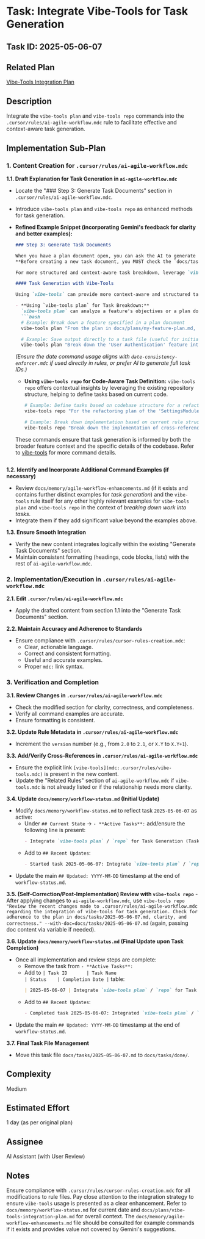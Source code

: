 # Task: Integrate Vibe-Tools for Task Generation

## Task ID: 2025-05-06-07

## Related Plan
[Vibe-Tools Integration Plan](mdc:docs/plans/vibe-tools-integration-plan.md)

## Description
Integrate the `vibe-tools plan` and `vibe-tools repo` commands into the `.cursor/rules/ai-agile-workflow.mdc` rule to facilitate effective and context-aware task generation.

## Implementation Sub-Plan

### 1. Content Creation for `.cursor/rules/ai-agile-workflow.mdc`

**1.1. Draft Explanation for Task Generation in `ai-agile-workflow.mdc`**
   - Locate the "### Step 3: Generate Task Documents" section in `.cursor/rules/ai-agile-workflow.mdc`.
   - Introduce `vibe-tools plan` and `vibe-tools repo` as enhanced methods for task generation.
   - **Refined Example Snippet (incorporating Gemini's feedback for clarity and better examples):**
     ```markdown
     ### Step 3: Generate Task Documents

     When you have a plan document open, you can ask the AI to generate task documents (e.g., "Generate task documents from this plan").
     **Before creating a new task document, you MUST check the `docs/tasks/` directory for existing task files for the current date...** (existing text)

     For more structured and context-aware task breakdown, leverage `vibe-tools`:

     #### Task Generation with Vibe-Tools

     Using `vibe-tools` can provide more context-aware and structured task generation:

     - **Using `vibe-tools plan` for Task Breakdown:**
       `vibe-tools plan` can analyze a feature's objectives or a plan document to automatically suggest a breakdown into specific tasks.
       ```bash
       # Example: Break down a feature specified in a plan document
       vibe-tools plan "From the plan in docs/plans/my-feature-plan.md, generate actionable tasks for the frontend implementation phase."

       # Example: Save output directly to a task file (useful for initial task creation)
       vibe-tools plan "Break down the 'User Authentication' feature into tasks" --save-to docs/tasks/$(date +%Y-%m-%d)-01.md
       ```
       *(Ensure the date command usage aligns with `date-consistency-enforcer.mdc` if used directly in rules, or prefer AI to generate full task IDs.)*

     - **Using `vibe-tools repo` for Code-Aware Task Definition:**
       `vibe-tools repo` offers contextual insights by leveraging the existing repository structure, helping to define tasks based on current code.
       ```bash
       # Example: Define tasks based on codebase structure for a refactoring effort
       vibe-tools repo "For the refactoring plan of the 'SettingsModule', identify tasks needed to update its dependencies in 'ProfileComponent' and 'AdminPanel'."

       # Example: Break down implementation based on current rule structures
       vibe-tools repo "Break down the implementation of cross-references into discrete tasks based on the current structure of Cursor rules. Consider file paths, parsing requirements, and rendering approaches."
       ```
     These commands ensure that task generation is informed by both the broader feature context and the specific details of the codebase.
     Refer to [vibe-tools](mdc:.cursor/rules/vibe-tools.mdc) for more command details.
     ```

**1.2. Identify and Incorporate Additional Command Examples (if necessary)**
   - Review `docs/memory/agile-workflow-enhancements.md` (if it exists and contains further distinct examples for *task generation*) and the `vibe-tools` rule itself for any other highly relevant examples for `vibe-tools plan` and `vibe-tools repo` in the context of *breaking down work into tasks*.
   - Integrate them if they add significant value beyond the examples above.

**1.3. Ensure Smooth Integration**
   - Verify the new content integrates logically within the existing "Generate Task Documents" section.
   - Maintain consistent formatting (headings, code blocks, lists) with the rest of `ai-agile-workflow.mdc`.

### 2. Implementation/Execution in `.cursor/rules/ai-agile-workflow.mdc`

**2.1. Edit `.cursor/rules/ai-agile-workflow.mdc`**
   - Apply the drafted content from section 1.1 into the "Generate Task Documents" section.

**2.2. Maintain Accuracy and Adherence to Standards**
   - Ensure compliance with `.cursor/rules/cursor-rules-creation.mdc`:
     - Clear, actionable language.
     - Correct and consistent formatting.
     - Useful and accurate examples.
     - Proper `mdc:` link syntax.

### 3. Verification and Completion

**3.1. Review Changes in `.cursor/rules/ai-agile-workflow.mdc`**
   - Check the modified section for clarity, correctness, and completeness.
   - Verify all command examples are accurate.
   - Ensure formatting is consistent.

**3.2. Update Rule Metadata in `.cursor/rules/ai-agile-workflow.mdc`**
   - Increment the `version` number (e.g., from `2.0` to `2.1`, or `X.Y` to `X.Y+1`).

**3.3. Add/Verify Cross-References in `.cursor/rules/ai-agile-workflow.mdc`**
   - Ensure the explicit link `[vibe-tools](mdc:.cursor/rules/vibe-tools.mdc)` is present in the new content.
   - Update the "Related Rules" section of `ai-agile-workflow.mdc` if `vibe-tools.mdc` is not already listed or if the relationship needs more clarity.

**3.4. Update `docs/memory/workflow-status.md` (Initial Update)**
   - Modify `docs/memory/workflow-status.md` to reflect task `2025-05-06-07` as active:
     - Under `## Current State` -> `- **Active Tasks**:` add/ensure the following line is present:
       ```markdown
       - Integrate `vibe-tools plan` / `repo` for Task Generation (Task ID: 2025-05-06-07) - Vibe-Tools Integration
       ```
     - Add to `## Recent Updates`:
       ```markdown
       - Started task 2025-05-06-07: Integrate `vibe-tools plan` / `repo` for Task Generation into `ai-agile-workflow.mdc`. (2025-05-06)
       ```
   - Update the main `## Updated: YYYY-MM-DD` timestamp at the end of `workflow-status.md`.

**3.5. (Self-Correction/Post-Implementation) Review with `vibe-tools repo`**
    - After applying changes to `ai-agile-workflow.mdc`, use `vibe-tools repo "Review the recent changes made to .cursor/rules/ai-agile-workflow.mdc regarding the integration of vibe-tools for task generation. Check for adherence to the plan in docs/tasks/2025-05-06-07.md, clarity, and correctness." --with-doc=docs/tasks/2025-05-06-07.md` (again, passing doc content via variable if needed).

**3.6. Update `docs/memory/workflow-status.md` (Final Update upon Task Completion)**
   - Once all implementation and review steps are complete:
     - Remove the task from `- **Active Tasks**:`
     - Add to `| Task ID       | Task Name                                     | Status    | Completion Date |` table:
       ```markdown
       | 2025-05-06-07 | Integrate `vibe-tools plan` / `repo` for Task Generation | Completed | 2025-05-06      |
       ```
     - Add to `## Recent Updates`:
       ```markdown
       - Completed task 2025-05-06-07: Integrated `vibe-tools plan` / `repo` for Task Generation into `ai-agile-workflow.mdc`. (2025-05-06)
       ```
   - Update the main `## Updated: YYYY-MM-DD` timestamp at the end of `workflow-status.md`.

**3.7. Final Task File Management**
   - Move this task file `docs/tasks/2025-05-06-07.md` to `docs/tasks/done/`.

## Complexity
Medium

## Estimated Effort
1 day (as per original plan)

## Assignee
AI Assistant (with User Review)

## Notes
Ensure compliance with `.cursor/rules/cursor-rules-creation.mdc` for all modifications to rule files.
Pay close attention to the integration strategy to ensure `vibe-tools` usage is presented as a clear enhancement.
Refer to `docs/memory/workflow-status.md` for current date and `docs/plans/vibe-tools-integration-plan.md` for overall context.
The `docs/memory/agile-workflow-enhancements.md` file should be consulted for example commands if it exists and provides value not covered by Gemini's suggestions.
